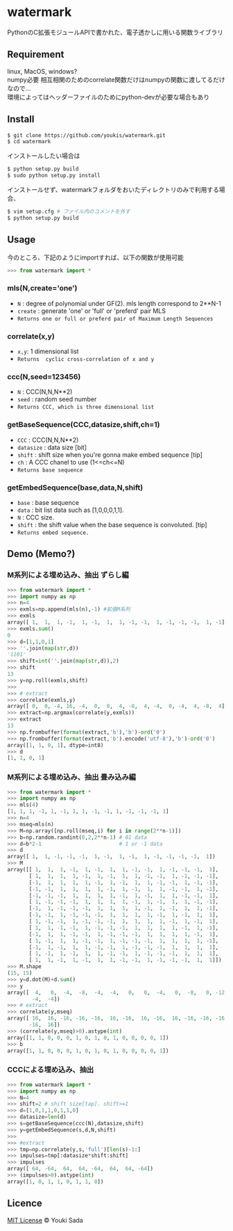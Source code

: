watermark
====
PythonのC拡張モジュールAPIで書かれた、電子透かしに用いる関数ライブラリ

## Requirement
linux, MacOS, windows?  
numpy必要 相互相関のためのcorrelate関数だけはnumpyの関数に渡してるだけなので...  
環境によってはヘッダーファイルのためにpython-devが必要な場合もあり

## Install

```bash
$ git clone https://github.com/youkis/watermark.git
$ cd watermark
```

インストールしたい場合は
```bash
$ python setup.py build
$ sudo python setup.py install
```

インストールせず、watermarkフォルダをおいたディレクトリのみで利用する場合、
```bash
$ vim setup.cfg # ファイル内のコメントを外す
$ python setup.py build
```

## Usage
今のところ、下記のようにimportすれば、以下の関数が使用可能
```Python
>>> from watermark import *
```

### mls(N,create='one') ###
+   `N` :
    degree of polynomial under GF(2). mls length correspond to 2**N-1
+   `create` :
    generate 'one' or 'full' or 'preferd' pair MLS
+   `Returns one or full or preferd pair of Maximum Length Sequences`

### correlate(x,y) ###
+   `x,y`: 1 dimensional list
+   `Returns  cyclic cross-correlation of x and y`

### ccc(N,seed=123456) ###
+   `N` :
    CCC(N,N,N**2)
+   `seed` :
    random seed number
+   `Returns CCC, which is three dimensional list`

### getBaseSequence(CCC,datasize,shift,ch=1) ###
+   `CCC` :
    CCC(N,N,N**2)
+   `datasize` :
    data size [bit]
+   `shift` :
    shift size when you're gonna make embed sequence [tip]
+   `ch` :
    A CCC chanel to use (1<=ch<=N)
+   `Returns base sequence`

### getEmbedSequence(base,data,N,shift) ###
+   `base` :
    base sequence
+   `data` :
    bit list data such as [1,0,0,0,1,1].
+   `N` :
    CCC size.
+   `shift` :
    the shift value when the base sequence is convoluted. [tip]
+   `Returns embed sequence.`


## Demo (Memo?)
### M系列による埋め込み、抽出 ずらし編 ###
```Python
>>> from watermark import *
>>> import numpy as np
>>> n=4
>>> exmls=np.append(mls(n),-1) #拡張M系列
>>> exmls
array([ 1,  1,  1, -1,  1, -1,  1,  1, -1, -1,  1, -1, -1, -1,  1, -1])
>>> exmls.sum()
0
>>> d=[1,1,0,1]
>>> ''.join(map(str,d))
'1101'
>>> shift=int(''.join(map(str,d)),2)
>>> shift
13
>>> y=np.roll(exmls,shift)
>>> 
>>> # extract
>>> correlate(exmls,y)
array([ 0,  0, -4, 16, -4,  0,  0,  4, -8,  4, -4,  0, -4,  4, -8,  4])
>>> extract=np.argmax(correlate(y,exmls))
>>> extract
13
>>> np.frombuffer(format(extract,'b'),'b')-ord('0')
>>> np.frombuffer(format(extract,'b').encode('utf-8'),'b')-ord('0')
array([1, 1, 0, 1], dtype=int8)
>>> d
[1, 1, 0, 1]
```

### M系列による埋め込み、抽出 畳み込み編 ###
```Python
>>> from watermark import *
>>> import numpy as np
>>> mls(4)
[1, 1, 1, -1, 1, -1, 1, 1, -1, -1, 1, -1, -1, -1, 1]
>>> n=4
>>> mseq=mls(n)
>>> M=np.array([np.roll(mseq,i) for i in range(2**n-1)])
>>> b=np.random.randint(0,2,2**n-1) # 01 data
>>> d=b*2-1                         # 1 or -1 data
>>> d
array([ 1,  1, -1, -1, -1,  1, -1,  1, -1,  1, -1, -1, -1, -1,  1])
>>> M
array([[ 1,  1,  1, -1,  1, -1,  1,  1, -1, -1,  1, -1, -1, -1,  1],
       [ 1,  1,  1,  1, -1,  1, -1,  1,  1, -1, -1,  1, -1, -1, -1],
       [-1,  1,  1,  1,  1, -1,  1, -1,  1,  1, -1, -1,  1, -1, -1],
       [-1, -1,  1,  1,  1,  1, -1,  1, -1,  1,  1, -1, -1,  1, -1],
       [-1, -1, -1,  1,  1,  1,  1, -1,  1, -1,  1,  1, -1, -1,  1],
       [ 1, -1, -1, -1,  1,  1,  1,  1, -1,  1, -1,  1,  1, -1, -1],
       [-1,  1, -1, -1, -1,  1,  1,  1,  1, -1,  1, -1,  1,  1, -1],
       [-1, -1,  1, -1, -1, -1,  1,  1,  1,  1, -1,  1, -1,  1,  1],
       [ 1, -1, -1,  1, -1, -1, -1,  1,  1,  1,  1, -1,  1, -1,  1],
       [ 1,  1, -1, -1,  1, -1, -1, -1,  1,  1,  1,  1, -1,  1, -1],
       [-1,  1,  1, -1, -1,  1, -1, -1, -1,  1,  1,  1,  1, -1,  1],
       [ 1, -1,  1,  1, -1, -1,  1, -1, -1, -1,  1,  1,  1,  1, -1],
       [-1,  1, -1,  1,  1, -1, -1,  1, -1, -1, -1,  1,  1,  1,  1],
       [ 1, -1,  1, -1,  1,  1, -1, -1,  1, -1, -1, -1,  1,  1,  1],
       [ 1,  1, -1,  1, -1,  1,  1, -1, -1,  1, -1, -1, -1,  1,  1]])
>>> M.shape
(15, 15)
>>> y=d.dot(M)+d.sum()
>>> y
array([  4,   0,  -4,  -8,  -4,  -4,   0,   0,  -4,   0,  -8,   0, -12,
        -4,  -4])
>>> # extract
>>> correlate(y,mseq)
array([ 16,  16, -16, -16, -16,  16, -16,  16, -16,  16, -16, -16, -16,
       -16,  16])
>>> (correlate(y,mseq)>0).astype(int)
array([1, 1, 0, 0, 0, 1, 0, 1, 0, 1, 0, 0, 0, 0, 1])
>>> b
array([1, 1, 0, 0, 0, 1, 0, 1, 0, 1, 0, 0, 0, 0, 1])
```

### CCCによる埋め込み、抽出 ###
```Python
>>> from watermark import *
>>> import numpy as np
>>> N=4
>>> shift=2 # shift size[tap]. shift>=1
>>> d=[1,0,1,1,0,1,1,0]
>>> datasize=len(d)
>>> s=getBaseSequence(ccc(N),datasize,shift)
>>> y=getEmbedSequence(s,d,N,shift)
>>> 
>>> #extract
>>> tmp=np.correlate(y,s,'full')[len(s)-1:]
>>> impulses=tmp[:datasize*shift:shift]
>>> impulses
array([ 64, -64,  64,  64, -64,  64,  64, -64])
>>> (impulses>0).astype(int)
array([1, 0, 1, 1, 0, 1, 1, 0])
```

## Licence
[MIT License](https://github.com/youkis/watermark/blob/master/LICENSE.txt) © Youki Sada

